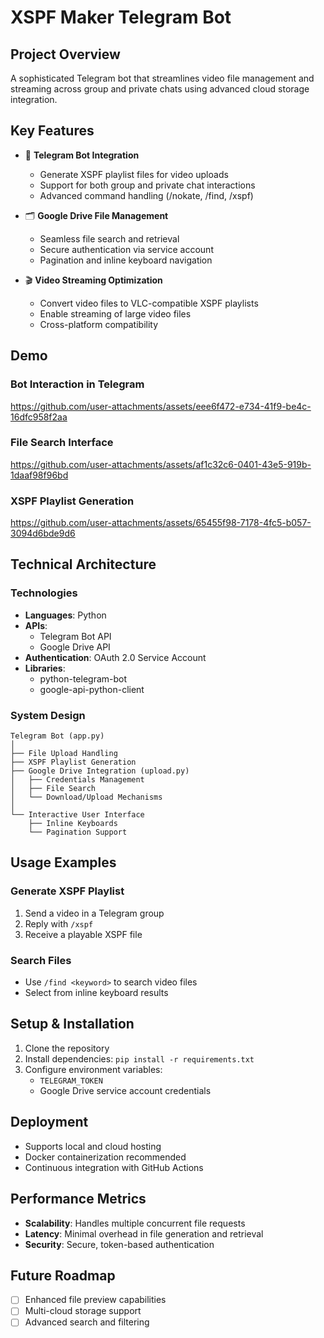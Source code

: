# XSPF Maker Telegram Bot

## Project Overview

A sophisticated Telegram bot that streamlines video file management and streaming across group and private chats using advanced cloud storage integration.

## Key Features

- 🤖 **Telegram Bot Integration**
  - Generate XSPF playlist files for video uploads
  - Support for both group and private chat interactions
  - Advanced command handling (/nokate, /find, /xspf)

- 🗂️ **Google Drive File Management**
  - Seamless file search and retrieval
  - Secure authentication via service account
  - Pagination and inline keyboard navigation

- 🎬 **Video Streaming Optimization**
  - Convert video files to VLC-compatible XSPF playlists
  - Enable streaming of large video files
  - Cross-platform compatibility

## Demo

### Bot Interaction in Telegram

https://github.com/user-attachments/assets/eee6f472-e734-41f9-be4c-16dfc958f2aa


### File Search Interface

https://github.com/user-attachments/assets/af1c32c6-0401-43e5-919b-1daaf98f96bd


### XSPF Playlist Generation

https://github.com/user-attachments/assets/65455f98-7178-4fc5-b057-3094d6bde9d6



## Technical Architecture

### Technologies
- **Languages**: Python
- **APIs**: 
  - Telegram Bot API
  - Google Drive API
- **Authentication**: OAuth 2.0 Service Account
- **Libraries**: 
  - python-telegram-bot
  - google-api-python-client

### System Design
```
Telegram Bot (app.py)
│
├── File Upload Handling
├── XSPF Playlist Generation
├── Google Drive Integration (upload.py)
│   ├── Credentials Management
│   ├── File Search
│   └── Download/Upload Mechanisms
│
└── Interactive User Interface
    ├── Inline Keyboards
    └── Pagination Support
```

## Usage Examples

### Generate XSPF Playlist
1. Send a video in a Telegram group
2. Reply with `/xspf`
3. Receive a playable XSPF file

### Search Files
- Use `/find <keyword>` to search video files
- Select from inline keyboard results

## Setup & Installation

1. Clone the repository
2. Install dependencies: `pip install -r requirements.txt`
3. Configure environment variables:
   - `TELEGRAM_TOKEN`
   - Google Drive service account credentials

## Deployment

- Supports local and cloud hosting
- Docker containerization recommended
- Continuous integration with GitHub Actions

## Performance Metrics

- **Scalability**: Handles multiple concurrent file requests
- **Latency**: Minimal overhead in file generation and retrieval
- **Security**: Secure, token-based authentication

## Future Roadmap

- [ ] Enhanced file preview capabilities
- [ ] Multi-cloud storage support
- [ ] Advanced search and filtering